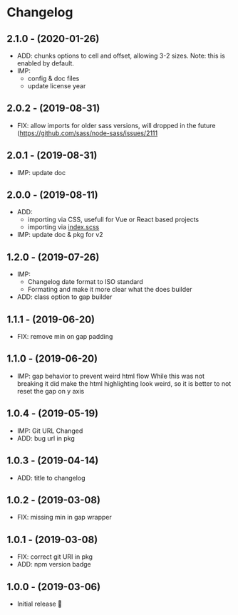 # Changelog

## 2.1.0 - (2020-01-26)
* ADD: chunks options to cell and offset, allowing 3-2 sizes.
  Note: this is enabled by default.
* IMP:
  * config & doc files
  * update license year

## 2.0.2 - (2019-08-31)
* FIX: allow imports for older sass versions,
  will dropped in the future (https://github.com/sass/node-sass/issues/2111

## 2.0.1 - (2019-08-31)
* IMP: update doc

## 2.0.0 - (2019-08-11)
* ADD:
  * importing via CSS, usefull for Vue or React based projects
  * importing via [index.scss](https://sass-lang.com/documentation/at-rules/import#index-files)
* IMP: update doc & pkg for v2

## 1.2.0 - (2019-07-26)
* IMP:
  * Changelog date format to ISO standard
  * Formating and make it more clear what the does builder
* ADD: class option to gap builder

## 1.1.1 - (2019-06-20)
* FIX: remove min on gap padding

## 1.1.0 - (2019-06-20)
* IMP: gap behavior to prevent weird html flow
  While this was not breaking it did make the html highlighting look weird,
  so it is better to not reset the gap on y axis

## 1.0.4 - (2019-05-19)
* IMP: Git URL Changed
* ADD: bug url in pkg

## 1.0.3 - (2019-04-14)
* ADD: title to changelog

## 1.0.2 - (2019-03-08)
* FIX: missing min in gap wrapper

## 1.0.1 - (2019-03-08)
* FIX: correct git URI in pkg
* ADD: npm version badge

## 1.0.0 - (2019-03-06)
* Initial release 🎉
